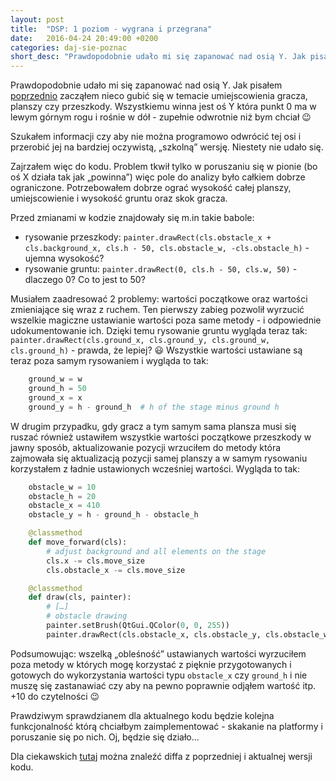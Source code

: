 ```yaml
---
layout: post
title:  "DSP: 1 poziom - wygrana i przegrana"
date:   2016-04-24 20:49:00 +0200
categories: daj-sie-poznac
short_desc: "Prawdopodobnie udało mi się zapanować nad osią Y. Jak pisałem poprzednio zacząłem nieco gubić się w temacie umiejscowienia gracza, planszy czy przeszkody. Wszystkiemu winna jest oś Y która punkt 0 ma w lewym górnym rogu i rośnie w dół - zupełnie odwrotnie niż bym chciał..."
---
```

Prawdopodobnie udało mi się zapanować nad osią Y. Jak pisałem [poprzednio][poprzedni-wpis] zacząłem nieco gubić się w temacie umiejscowienia gracza, planszy czy przeszkody. Wszystkiemu winna jest oś Y która punkt 0 ma w lewym górnym rogu i rośnie w dół - zupełnie odwrotnie niż bym chciał 😉

Szukałem informacji czy aby nie można programowo odwrócić tej osi i przerobić jej na bardziej oczywistą, „szkolną” wersję. Niestety nie udało się.

Zajrzałem więc do kodu. Problem tkwił tylko w poruszaniu się w pionie (bo oś X działa tak jak „powinna”) więc pole do analizy było całkiem dobrze ograniczone. Potrzebowałem dobrze ograć wysokość całej planszy, umiejscowienie i wysokość gruntu oraz skok gracza.

Przed zmianami w kodzie znajdowały się m.in takie babole:
- rysowanie przeszkody: `painter.drawRect(cls.obstacle_x + cls.background_x, cls.h - 50, cls.obstacle_w, -cls.obstacle_h)` - ujemna wysokość?
- rysowanie gruntu: `painter.drawRect(0, cls.h - 50, cls.w, 50)` - dlaczego 0? Co to jest to 50?

Musiałem zaadresować 2 problemy: wartości początkowe oraz wartości zmieniające się wraz z ruchem. Ten pierwszy zabieg pozwolił wyrzucić wszelkie magiczne ustawianie wartości poza same metody - i odpowiednie udokumentowanie ich. Dzięki temu rysowanie gruntu wygląda teraz tak: `painter.drawRect(cls.ground_x, cls.ground_y, cls.ground_w, cls.ground_h)` - prawda, że lepiej? 😃 Wszystkie wartości ustawiane są teraz poza samym rysowaniem i wygląda to tak:

```python
    ground_w = w
    ground_h = 50
    ground_x = x
    ground_y = h - ground_h  # h of the stage minus ground h
```

W drugim przypadku, gdy gracz a tym samym sama plansza musi się ruszać również ustawiłem wszystkie wartości początkowe przeszkody w jawny sposób, aktualizowanie pozycji wrzuciłem do metody która zajmowała się aktualizacją pozycji samej planszy a w samym rysowaniu korzystałem z ładnie ustawionych wcześniej wartości. Wygląda to tak:

```python
    obstacle_w = 10
    obstacle_h = 20
    obstacle_x = 410
    obstacle_y = h - ground_h - obstacle_h

    @classmethod
    def move_forward(cls):
        # adjust background and all elements on the stage
        cls.x -= cls.move_size
        cls.obstacle_x -= cls.move_size

    @classmethod
    def draw(cls, painter):
        # […]
        # obstacle drawing
        painter.setBrush(QtGui.QColor(0, 0, 255))
        painter.drawRect(cls.obstacle_x, cls.obstacle_y, cls.obstacle_w, cls.obstacle_h)
```

Podsumowując: wszelką „obleśność” ustawianych wartości wyrzuciłem poza metody w których mogę korzystać z pięknie przygotowanych i gotowych do wykorzystania wartości typu `obstacle_x` czy `ground_h` i nie muszę się zastanawiać czy aby na pewno poprawnie odjąłem wartość itp. +10 do czytelności 😉

Prawdziwym sprawdzianem dla aktualnego kodu będzie kolejna funkcjonalność którą chciałbym zaimplementować - skakanie na platformy i poruszanie się po nich. Oj, będzie się działo...

Dla ciekawskich [tutaj][commit] można znaleźć diffa z poprzedniej i aktualnej wersji kodu.

[commit]: https://github.com/zelazowy/panikoton/commit/f1ca1699ec1ca169b511b1c5e4f2c41032aa6e88
[poprzedni-wpis]: http://zelazowy.github.io/daj-sie-poznac/2016/04/23/DSP-1-poziom-wygrana-i-przegrana.html
